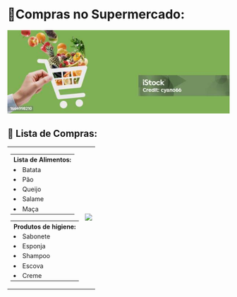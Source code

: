 
<h1>🛒Compras no Supermercado: </h1>
<p align="center"> <img src="/assets/bannergreen.jpg" alt="lista_sup" /> </p>

## 📝 Lista de Compras:

<div align="center">
<table>
<tr>
<td>

<p>
<table>
<tr><th> Lista de Alimentos:</th><tr>
<tr><td><li> Batata</li></td></tr>
<tr><td><li> Pão</li></td></tr>
<tr><td><li> Queijo</li></td></tr>
<tr><td><li> Salame</li></td></tr>
<tr><td><li> Maça</li></td></tr>
</p>

<p>
<table>
<tr><th> Produtos de higiene:</th><tr>
<tr><td><li> Sabonete</li></td></tr>
<tr><td><li> Esponja</li></td></tr>
<tr><td><li> Shampoo</li></td></tr>
<tr><td><li> Escova</li></td></tr>
<tr><td><li> Creme</li></td></tr>
</table>

<td>
<img src="https://media1.tenor.com/m/QNiDiabC3JAAAAAd/going-shopping-pembe.gif" width="500">
</td>
</tr>
</table>
</p>
</div>

